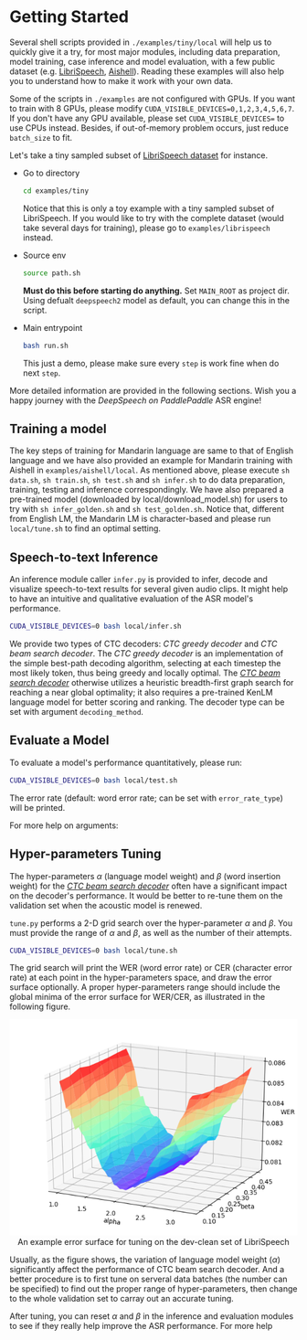 # Getting Started

Several shell scripts provided in `./examples/tiny/local` will help us to quickly give it a try, for most major modules, including data preparation, model training, case inference and model evaluation, with a few public dataset (e.g. [LibriSpeech](http://www.openslr.org/12/), [Aishell](http://www.openslr.org/33)). Reading these examples will also help you to understand how to make it work with your own data.

Some of the scripts in `./examples` are not configured with GPUs. If you want to train with 8 GPUs, please modify `CUDA_VISIBLE_DEVICES=0,1,2,3,4,5,6,7`. If you don't have any GPU available, please set `CUDA_VISIBLE_DEVICES=` to use CPUs instead. Besides, if out-of-memory problem occurs, just reduce `batch_size` to fit.

Let's take a tiny sampled subset of [LibriSpeech dataset](http://www.openslr.org/12/) for instance.

- Go to directory

    ```bash
    cd examples/tiny
    ```

    Notice that this is only a toy example with a tiny sampled subset of LibriSpeech. If you would like to try with the complete dataset (would take several days for training), please go to `examples/librispeech` instead.

- Source env

    ```bash
    source path.sh
    ```
    **Must do this before starting do anything.**
    Set `MAIN_ROOT` as project dir. Using defualt `deepspeech2` model as default, you can change this in the script.

- Main entrypoint

    ```bash
    bash run.sh
    ```
    This just a demo, please make sure every `step` is work fine when do next `step`.

More detailed information are provided in the following sections. Wish you a happy journey with the *DeepSpeech on PaddlePaddle* ASR engine!

## Training a model

The key steps of training for Mandarin language are same to that of English language and we have also provided an example for Mandarin training with Aishell in ```examples/aishell/local```. As mentioned above, please execute ```sh data.sh```, ```sh train.sh```, ```sh test.sh``` and ```sh infer.sh``` to do data preparation, training, testing and inference correspondingly. We have also prepared a pre-trained model (downloaded by local/download_model.sh) for users to try with ```sh infer_golden.sh``` and ```sh test_golden.sh```. Notice that, different from English LM, the Mandarin LM is character-based and please run ```local/tune.sh``` to find an optimal setting.

## Speech-to-text Inference

An inference module caller `infer.py` is provided to infer, decode and visualize speech-to-text results for several given audio clips. It might help to have an intuitive and qualitative evaluation of the ASR model's performance.

```bash
CUDA_VISIBLE_DEVICES=0 bash local/infer.sh
```

We provide two types of CTC decoders: *CTC greedy decoder* and *CTC beam search decoder*. The *CTC greedy decoder* is an implementation of the simple best-path decoding algorithm, selecting at each timestep the most likely token, thus being greedy and locally optimal. The [*CTC beam search decoder*](https://arxiv.org/abs/1408.2873) otherwise utilizes a heuristic breadth-first graph search for reaching a near global optimality; it also requires a pre-trained KenLM language model for better scoring and ranking. The decoder type can be set with argument `decoding_method`.

## Evaluate a Model

To evaluate a model's performance quantitatively, please run:

```bash
CUDA_VISIBLE_DEVICES=0 bash local/test.sh
```

The error rate (default: word error rate; can be set with `error_rate_type`) will be printed.

For more help on arguments:

## Hyper-parameters Tuning

The hyper-parameters $\alpha$ (language model weight) and $\beta$ (word insertion weight) for the [*CTC beam search decoder*](https://arxiv.org/abs/1408.2873) often have a significant impact on the decoder's performance. It would be better to re-tune them on the validation set when the acoustic model is renewed.

`tune.py` performs a 2-D grid search over the hyper-parameter $\alpha$ and $\beta$. You must provide the range of $\alpha$ and $\beta$, as well as the number of their attempts.


```bash
CUDA_VISIBLE_DEVICES=0 bash local/tune.sh
```

 The grid search will print the WER (word error rate) or CER (character error rate) at each point in the hyper-parameters space, and draw the error surface optionally. A proper hyper-parameters range should include the global minima of the error surface for WER/CER, as illustrated in the following figure.

<p align="center">
<img src="docs/images/tuning_error_surface.png" width=550>
<br/>An example error surface for tuning on the dev-clean set of LibriSpeech
</p>

Usually, as the figure shows, the variation of language model weight ($\alpha$) significantly affect the performance of CTC beam search decoder. And a better procedure is to first tune on serveral data batches (the number can be specified) to find out the proper range of hyper-parameters, then change to the whole validation set to carray out an accurate tuning.

After tuning, you can reset $\alpha$ and $\beta$ in the inference and evaluation modules to see if they really help improve the ASR performance. For more help
